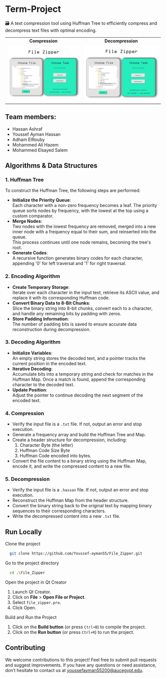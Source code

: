 # Term-Project

🗃️ A text compression tool using Huffman Tree to efficiently compress and decompress text files with optimal encoding.

<div align="center">

<table>
  <tr>
    <td align="center"><strong>Compression</strong></td>
    <td align="center"><strong>Decompression</strong></td>
  </tr>
  <tr>
    <td><img src="./images/demo1.png" alt="compression" width="400"></td>
    <td><img src="./images/demo2.png" alt="decompression" width="400"></td>
  </tr>
</table>

</div>


## Team members:
- Hassan Ashraf
- Youssef Ayman Hassan
- Adham ElRouby
- Mohammed Ali Hazem
- Mohammed Elsayed Salem

## Algorithms & Data Structures

### 1. Huffman Tree
To construct the Huffman Tree, the following steps are performed:
- **Initialize the Priority Queue**:  
  Each character with a non-zero frequency becomes a leaf. The priority queue sorts nodes by frequency, with the lowest at the top using a custom comparator.
- **Merge Nodes**:  
  Two nodes with the lowest frequency are removed, merged into a new inner node with a frequency equal to their sum, and reinserted into the queue.  
  This process continues until one node remains, becoming the tree's root.
- **Generate Codes**:  
  A recursive function generates binary codes for each character, appending '0' for left traversal and '1' for right traversal.

### 2. Encoding Algorithm
- **Create Temporary Storage**:  
  Iterate over each character in the input text, retrieve its ASCII value, and replace it with its corresponding Huffman code.
- **Convert Binary Data to 8-Bit Chunks**:  
  Slice the binary string into 8-bit chunks, convert each to a character, and handle any remaining bits by padding with zeros.
- **Store Padding Information**:  
  The number of padding bits is saved to ensure accurate data reconstruction during decompression.

### 3. Decoding Algorithm
- **Initialize Variables**:  
  An empty string stores the decoded text, and a pointer tracks the current position in the encoded text.
- **Iterative Decoding**:  
  Accumulate bits into a temporary string and check for matches in the Huffman Map. Once a match is found, append the corresponding character to the decoded text.
- **Update Position**:  
  Adjust the pointer to continue decoding the next segment of the encoded text.

### 4. Compression
- Verify the input file is a `.txt` file. If not, output an error and stop execution.
- Generate a frequency array and build the Huffman Tree and Map.
- Create a header structure for decompression, including:
  1. Character Byte (the letter)
  2. Huffman Code Size Byte
  3. Huffman Code encoded into bytes.
- Convert the file content to a binary string using the Huffman Map, encode it, and write the compressed content to a new file.

### 5. Decompression
- Verify the input file is a `.hassan` file. If not, output an error and stop execution.
- Reconstruct the Huffman Map from the header structure.
- Convert the binary string back to the original text by mapping binary sequences to their corresponding characters.
- Write the decompressed content into a new `.txt` file.

## Run Locally

Clone the project

```bash
  git clone https://github.com/Youssef-ayman55/File_Zipper.git
```

Go to the project directory

```bash
  cd .\File_Zipper
```

Open the project in Qt Creator

1. Launch Qt Creator.
2. Click on **File** > **Open File or Project**.
3. Select `file_zipper.pro`.
4. Click Open.

Build and Run the Project

1. Click on the **Build button** (or press `Ctrl+B`) to compile the project.
2. Click on the **Run button** (or press `Ctrl+R`) to run the project.

## Contributing

We welcome contributions to this project! Feel free to submit pull requests and suggest improvements. 
If you have any questions or need assistance, don’t hesitate to contact us at youssefayman55200@aucegypt.edu.
